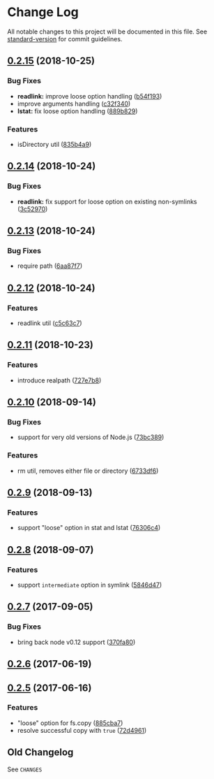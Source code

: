 # Change Log

All notable changes to this project will be documented in this file. See [standard-version](https://github.com/conventional-changelog/standard-version) for commit guidelines.

<a name="0.2.15"></a>
## [0.2.15](https://github.com/medikoo/fs2/compare/v0.2.14...v0.2.15) (2018-10-25)


### Bug Fixes

* **readlink:** improve loose option handling ([b54f193](https://github.com/medikoo/fs2/commit/b54f193))
* improve arguments handling ([c32f340](https://github.com/medikoo/fs2/commit/c32f340))
* **lstat:** fix loose option handling ([889b829](https://github.com/medikoo/fs2/commit/889b829))


### Features

* isDirectory util ([835b4a9](https://github.com/medikoo/fs2/commit/835b4a9))



<a name="0.2.14"></a>
## [0.2.14](https://github.com/medikoo/fs2/compare/v0.2.13...v0.2.14) (2018-10-24)


### Bug Fixes

* **readlink:** fix support for loose option on existing non-symlinks ([3c52970](https://github.com/medikoo/fs2/commit/3c52970))



<a name="0.2.13"></a>
## [0.2.13](https://github.com/medikoo/fs2/compare/v0.2.12...v0.2.13) (2018-10-24)


### Bug Fixes

* require path ([6aa87f7](https://github.com/medikoo/fs2/commit/6aa87f7))



<a name="0.2.12"></a>
## [0.2.12](https://github.com/medikoo/fs2/compare/v0.2.11...v0.2.12) (2018-10-24)


### Features

* readlink util ([c5c63c7](https://github.com/medikoo/fs2/commit/c5c63c7))



<a name="0.2.11"></a>
## [0.2.11](https://github.com/medikoo/fs2/compare/v0.2.10...v0.2.11) (2018-10-23)


### Features

* introduce realpath ([727e7b8](https://github.com/medikoo/fs2/commit/727e7b8))



<a name="0.2.10"></a>
## [0.2.10](https://github.com/medikoo/fs2/compare/v0.2.9...v0.2.10) (2018-09-14)


### Bug Fixes

* support for very old versions of Node.js ([73bc389](https://github.com/medikoo/fs2/commit/73bc389))


### Features

* rm util, removes either file or directory ([6733df6](https://github.com/medikoo/fs2/commit/6733df6))



<a name="0.2.9"></a>
## [0.2.9](https://github.com/medikoo/fs2/compare/v0.2.8...v0.2.9) (2018-09-13)


### Features

* support "loose" option in stat and lstat ([76306c4](https://github.com/medikoo/fs2/commit/76306c4))



<a name="0.2.8"></a>
## [0.2.8](https://github.com/medikoo/fs2/compare/v0.2.7...v0.2.8) (2018-09-07)


### Features

* support `intermediate` option in symlink ([5846d47](https://github.com/medikoo/fs2/commit/5846d47))



<a name="0.2.7"></a>
## [0.2.7](https://github.com/medikoo/fs2/compare/v0.2.6...v0.2.7) (2017-09-05)


### Bug Fixes

* bring back node v0.12 support ([370fa80](https://github.com/medikoo/fs2/commit/370fa80))



<a name="0.2.6"></a>
## [0.2.6](https://github.com/medikoo/fs2/compare/v0.2.5...v0.2.6) (2017-06-19)



<a name="0.2.5"></a>
## [0.2.5](https://github.com/medikoo/fs2/compare/v0.2.4...v0.2.5) (2017-06-16)


### Features

* "loose" option for fs.copy ([885cba7](https://github.com/medikoo/fs2/commit/885cba7))
* resolve successful copy with `true` ([72d4961](https://github.com/medikoo/fs2/commit/72d4961))


## Old Changelog

See `CHANGES`
